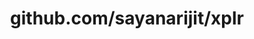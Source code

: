 ---
layout: post
title: github.com/sayanarijit/xplr
categories: link
tags: [انگلیسی, گیت‌هاب, برنامه‌نویسی]
---